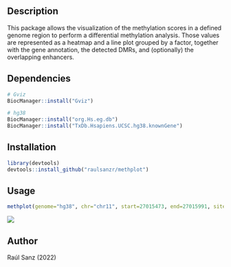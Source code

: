 
## Description

This package allows the visualization of the methylation scores in a defined genome region to perform a differential methylation analysis. Those values are represented as a heatmap and a line plot grouped by a factor, together with the gene annotation, the detected DMRs, and (optionally) the overlapping enhancers.

## Dependencies

``` r
# Gviz
BiocManager::install("Gviz")

# hg38
BiocManager::install("org.Hs.eg.db")
BiocManager::install("TxDb.Hsapiens.UCSC.hg38.knownGene")
```

## Installation

``` r
library(devtools)
devtools::install_github("raulsanzr/methplot")
```

## Usage

``` r
methplot(genome="hg38", chr="chr11", start=27015473, end=27015991, sites=CpGs, regions=DMR.list, group=metadata$Condition)
```

![](https://github.com/raulsanzr/methylation/blob/main/docs/refs/DMR_1.png)<!-- -->


## Author

Raúl Sanz (2022)
